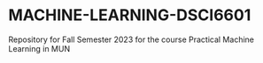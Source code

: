# MACHINE-LEARNING-DSCI6601
Repository for Fall Semester 2023 for the course Practical Machine Learning in MUN

